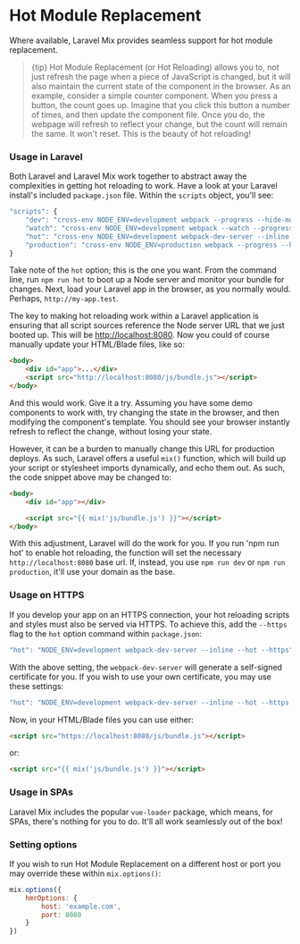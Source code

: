 # Hot Module Replacement

Where available, Laravel Mix provides seamless support for hot module replacement.

> {tip} Hot Module Replacement \(or Hot Reloading\) allows you to, not just refresh the page when a piece of JavaScript is changed, but it will also maintain the current state of the component in the browser. As an example, consider a simple counter component. When you press a button, the count goes up. Imagine that you click this button a number of times, and then update the component file. Once you do, the webpage will refresh to reflect your change, but the count will remain the same. It won't reset. This is the beauty of hot reloading!

### Usage in Laravel

Both Laravel and Laravel Mix work together to abstract away the complexities in getting hot reloading to work.
Have a look at your Laravel install's included `package.json` file.
Within the `scripts` object, you'll see:

```js
"scripts": {
    "dev": "cross-env NODE_ENV=development webpack --progress --hide-modules",
    "watch": "cross-env NODE_ENV=development webpack --watch --progress --hide-modules",
    "hot": "cross-env NODE_ENV=development webpack-dev-server --inline --hot",
    "production": "cross-env NODE_ENV=production webpack --progress --hide-modules"
}
```

Take note of the `hot` option; this is the one you want.
From the command line, run `npm run hot` to boot up a Node server and monitor your bundle for changes.
Next, load your Laravel app in the browser, as you normally would. Perhaps, `http://my-app.test`.

The key to making hot reloading work within a Laravel application is ensuring that all script sources reference the Node server URL that we just booted up. This will be <a href="http://localhost:8080" rel="nofollow" target="_blank">http://localhost:8080</a>. Now you could of course manually update your HTML/Blade files, like so:

```html
<body>
    <div id="app">...</div>
    <script src="http://localhost:8080/js/bundle.js"></script>
</body>
```

And this would work. Give it a try.
Assuming you have some demo components to work with, try changing the state in the browser, and then modifying the component's template.
You should see your browser instantly refresh to reflect the change, without losing your state.

However, it can be a burden to manually change this URL for production deploys.
As such, Laravel offers a useful `mix()` function, which will build up your script or stylesheet imports dynamically, and echo them out.
As such, the code snippet above may be changed to:

```html
<body>
    <div id="app"></div>

    <script src="{{ mix('js/bundle.js') }}"></script>
</body>
```

With this adjustment, Laravel will do the work for you.
If you run 'npm run hot' to enable hot reloading, the function will set the necessary `http://localhost:8080` base url.
If, instead, you use `npm run dev` or `npm run production`, it'll use your domain as the base.

### Usage on HTTPS

If you develop your app on an HTTPS connection, your hot reloading scripts and styles must also be served via HTTPS.
To achieve this, add the `--https` flag to the `hot` option command within `package.json`:

```js
"hot": "NODE_ENV=development webpack-dev-server --inline --hot --https"
```

With the above setting, the `webpack-dev-server` will generate a self-signed certificate for you. 
If you wish to use your own certificate, you may use these settings:

```js
"hot": "NODE_ENV=development webpack-dev-server --inline --hot --https --key /path/to/server.key --cert /path/to/server.crt --cacert /path/to/ca.pem"
```

Now, in your HTML/Blade files you can use either:

```html
<script src="https://localhost:8080/js/bundle.js"></script>
```

or:

```html
<script src="{{ mix('js/bundle.js') }}"></script>
```


### Usage in SPAs

Laravel Mix includes the popular `vue-loader` package, which means, for SPAs, there's nothing for you to do.
It'll all work seamlessly out of the box!


### Setting options

If you wish to run Hot Module Replacement on a different host or port you may override these within `mix.options()`:

```js
mix.options({
    hmrOptions: {
        host: 'example.com',
        port: 8080
    }
})
```
